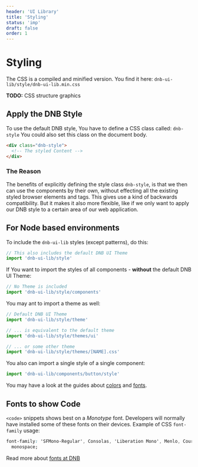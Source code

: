 ```yaml
---
header: 'UI Library'
title: 'Styling'
status: 'imp'
draft: false
order: 1
---
```


# Styling

The CSS is a compiled and minified version. You find it here: `dnb-ui-lib/style/dnb-ui-lib.min.css`

**TODO:** CSS structure graphics

## Apply the DNB Style

To use the default DNB style, You have to define a CSS class called: `dnb-style`
You could also set this class on the document body.

<!-- prettier-ignore-start -->
```html
<div class="dnb-style">
  <!-- The styled Content -->
</div>
```
<!-- prettier-ignore-end -->

### The Reason

The benefits of explicitly defining the style class `dnb-style`, is that we then can use the components by their own, without effecting all the existing styled browser elements and tags. This gives use a kind of backwards compatibility.
But it makes it also more flexible, like if we only want to apply our DNB style to a certain area of our web application.

## For Node based environments

To include the `dnb-ui-lib` styles (except patterns), do this:

```js
// This also includes the default DNB UI Theme
import 'dnb-ui-lib/style'
```

If You want to import the styles of all components - **without** the default DNB UI Theme:

```js
// No Theme is included
import 'dnb-ui-lib/style/components'
```

You may ant to import a theme as well:

```js
// Default DNB UI Theme
import 'dnb-ui-lib/style/theme'

// ... is equivalent to the default theme
import 'dnb-ui-lib/style/themes/ui'

// ... or some other theme
import 'dnb-ui-lib/style/themes/[NAME].css'
```

You also can import a single style of a single component:

```js
import 'dnb-ui-lib/components/button/style'
```

You may have a look at the guides about [colors](/quickguide-designer/colors/) and [fonts](/quickguide-designer/fonts/#fonts-to-show-code).

## Fonts to show Code

`<code>` snippets shows best on a _Monotype_ font. Developers will normally have installed some of these fonts on their devices. Example of CSS `font-family` usage:

```css
font-family: 'SFMono-Regular', Consolas, 'Liberation Mono', Menlo, Courier,
  monospace;
```

Read more about [fonts at DNB](/quickguide-designer/fonts/)
